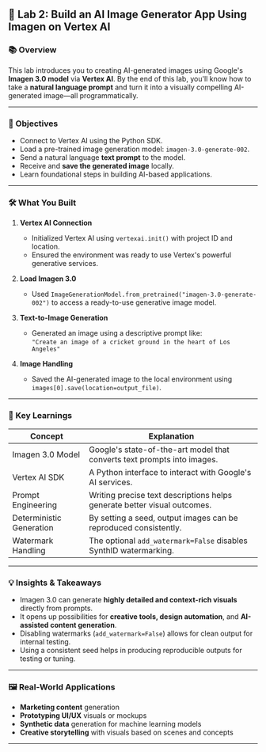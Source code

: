 ## 🧪 Lab 2: Build an AI Image Generator App Using Imagen on Vertex AI

### 📚 Overview

This lab introduces you to creating AI-generated images using Google's **Imagen 3.0 model** via **Vertex AI**. By the end of this lab, you'll know how to take a **natural language prompt** and turn it into a visually compelling AI-generated image—all programmatically.

---

### 🎯 Objectives

- Connect to Vertex AI using the Python SDK.
- Load a pre-trained image generation model: `imagen-3.0-generate-002`.
- Send a natural language **text prompt** to the model.
- Receive and **save the generated image** locally.
- Learn foundational steps in building AI-based applications.

---

### 🛠️ What You Built

1. **Vertex AI Connection**
   - Initialized Vertex AI using `vertexai.init()` with project ID and location.
   - Ensured the environment was ready to use Vertex's powerful generative services.

2. **Load Imagen 3.0**
   - Used `ImageGenerationModel.from_pretrained("imagen-3.0-generate-002")` to access a ready-to-use generative image model.

3. **Text-to-Image Generation**
   - Generated an image using a descriptive prompt like:  
     `"Create an image of a cricket ground in the heart of Los Angeles"`

4. **Image Handling**
   - Saved the AI-generated image to the local environment using `images[0].save(location=output_file)`.

---

### 🧠 Key Learnings

| Concept                    | Explanation                                                                 |
|----------------------------|-----------------------------------------------------------------------------|
| Imagen 3.0 Model           | Google's state-of-the-art model that converts text prompts into images.    |
| Vertex AI SDK              | A Python interface to interact with Google's AI services.                  |
| Prompt Engineering         | Writing precise text descriptions helps generate better visual outcomes.   |
| Deterministic Generation   | By setting a seed, output images can be reproduced consistently.           |
| Watermark Handling         | The optional `add_watermark=False` disables SynthID watermarking.          |

---

### 💡 Insights & Takeaways

- Imagen 3.0 can generate **highly detailed and context-rich visuals** directly from prompts.
- It opens up possibilities for **creative tools, design automation**, and **AI-assisted content generation**.
- Disabling watermarks (`add_watermark=False`) allows for clean output for internal testing.
- Using a consistent seed helps in producing reproducible outputs for testing or tuning.

---

### 🖼️ Real-World Applications

- **Marketing content** generation
- **Prototyping UI/UX** visuals or mockups
- **Synthetic data** generation for machine learning models
- **Creative storytelling** with visuals based on scenes and concepts

---

